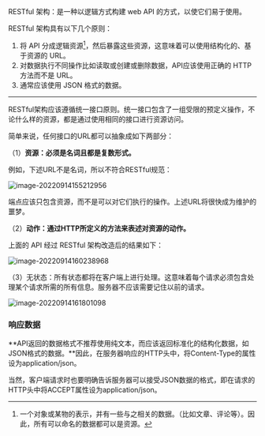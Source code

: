 RESTful 架构：是一种以逻辑方式构建 web API 的方式，以使它们易于使用。

RESTful 架构具有以下几个原则：

1. 将 API 分成逻辑资源[^1]，然后暴露这些资源，这意味着可以使用结构化的、基于资源的 URL。
2. 对数据执行不同操作比如读取或创建或删除数据，API应该使用正确的 HTTP 方法而不是 URL。
3. 通常应该使用 JSON 格式的数据。



---------------

RESTful架构应该遵循统一接口原则。统一接口包含了一组受限的预定义操作，不论什么样的资源，都是通过使用相同的接口进行资源访问。

简单来说，任何接口的URL都可以抽象成如下两部分：

（1）**资源：必须是名词且都是复数形式。**

例如，下述URL不是名词，所以不符合RESTful规范：

![image-20220914155212956](C:\Users\64554\AppData\Roaming\Typora\typora-user-images\image-20220914155212956.png)

端点应该只包含资源，而不是可以对它们执行的操作。上述URL将很快成为维护的噩梦。





（2）**动作：通过HTTP所定义的方法来表述对资源的动作。**

上面的 API 经过 RESTful 架构改造后的结果如下：

![image-20220914160238968](C:\Users\64554\AppData\Roaming\Typora\typora-user-images\image-20220914160238968.png)





（3）无状态：所有状态都将在客户端上进行处理。这意味着每个请求必须包含处理某个请求所需的所有信息。服务器不应该需要记住以前的请求。

![image-20220914161801098](C:\Users\64554\AppData\Roaming\Typora\typora-user-images\image-20220914161801098.png)

### 响应数据

**API返回的数据格式不推荐使用纯文本，而应该返回标准化的结构化数据，如JSON格式的数据。**因此，在服务器响应的HTTP头中，将Content-Type的属性设为application/json。

当然，客户端请求时也要明确告诉服务器可以接受JSON数据的格式，即在请求的HTTP头中将ACCEPT属性设为application/json。









[^1]: 一个对象或某物的表示，并有一些与之相关的数据。（比如文章、评论等）。因此，所有可以命名的数据都可以是资源。










